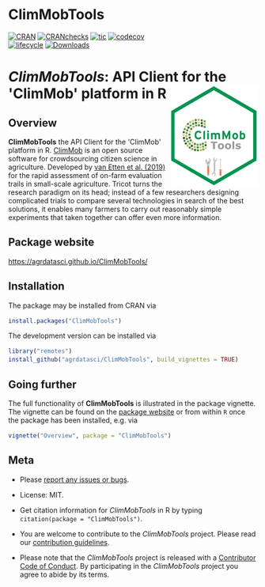 
ClimMobTools
============

<!-- badges: start -->
[![CRAN](https://www.r-pkg.org/badges/version/ClimMobTools)](https://cran.r-project.org/package=ClimMobTools) 
[![CRANchecks](https://cranchecks.info/badges/worst/ClimMobTools)](https://cran.r-project.org/web/checks/check_results_ClimMobTools.html)
[![tic](https://github.com/agrdatasci/ClimMobTools/workflows/tic/badge.svg?branch=master)](https://github.com/agrdatasci/ClimMobTools/actions)
[![codecov](https://codecov.io/gh/agrdatasci/ClimMobTools/master.svg)](https://codecov.io/github/agrdatasci/ClimMobTools?branch=master)  
[![lifecycle](https://img.shields.io/badge/lifecycle-maturing-blue.svg)](https://www.tidyverse.org/lifecycle/#maturing) 
[![Downloads](https://cranlogs.r-pkg.org/badges/ClimMobTools)](https://cran.r-project.org/package=ClimMobTools) 
<!-- badges: end -->

*ClimMobTools*: API Client for the 'ClimMob' platform in R <img align="right" src="man/figures/logo.png">
=========================================================================================================

## Overview

**ClimMobTools** the API Client for the 'ClimMob' platform in R. [ClimMob](https://climmob.net/) is an open source software for crowdsourcing citizen science in agriculture. Developed by [van Etten et al. (2019)](https://doi.org/10.1017/S0014479716000739) for the rapid assessment of on-farm evaluation trails in small-scale agriculture. Tricot turns the research paradigm on its head; instead of a few researchers designing complicated trials to compare several technologies in search of the best solutions, it enables many farmers to carry out reasonably simple experiments that taken together can offer even more information.

## Package website

<https://agrdatasci.github.io/ClimMobTools/>

## Installation

The package may be installed from CRAN via

``` r
install.packages("ClimMobTools")
```

The development version can be installed via

``` r
library("remotes")
install_github("agrdatasci/ClimMobTools", build_vignettes = TRUE)

```


## Going further

The full functionality of **ClimMobTools** is illustrated in the package vignette. The vignette can be found on the [package website](https://agrdatasci.github.io/ClimMobTools/) or from within `R` once the package has been installed, e.g. via

``` r
vignette("Overview", package = "ClimMobTools")
```

## Meta

  - Please [report any issues or bugs](https://github.com/agrdatasci/ClimMobTools/issues).

  - License: MIT.

  - Get citation information for *ClimMobTools* in R by typing `citation(package = "ClimMobTools")`.

  - You are welcome to contribute to the *ClimMobTools* project. Please read our [contribution guidelines](CONTRIBUTING.md).

  - Please note that the *ClimMobTools* project is released with a [Contributor Code of Conduct](CODE_OF_CONDUCT.md). By participating in the *ClimMobTools* project you agree to abide by its terms.
